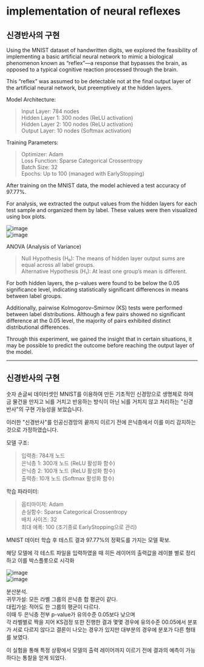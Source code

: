 implementation of neural reflexes   
=================================
신경반사의 구현   
-----------
Using the MNIST dataset of handwritten digits, we explored the feasibility of implementing a basic artificial neural network to mimic a biological phenomenon known as “reflex”—a response that bypasses the brain, as opposed to a typical cognitive reaction processed through the brain.   

This “reflex” was assumed to be detectable not at the final output layer of the artificial neural network, but preemptively at the hidden layers.   

Model Architecture:   
> Input Layer: 784 nodes   
> Hidden Layer 1: 300 nodes (ReLU activation)   
> Hidden Layer 2: 100 nodes (ReLU activation)   
> Output Layer: 10 nodes (Softmax activation)   

Training Parameters:   
> Optimizer: Adam   
> Loss Function: Sparse Categorical Crossentropy   
> Batch Size: 32   
> Epochs: Up to 100 (managed with EarlyStopping)   

After training on the MNIST data, the model achieved a test accuracy of 97.77%.   

For analysis, we extracted the output values from the hidden layers for each test sample and organized them by label. These values were then visualized using box plots.   

![image](https://github.com/user-attachments/assets/4e9deb99-fbed-4df9-9145-af74992da690)   
![image](https://github.com/user-attachments/assets/f36d7733-d3fd-45ef-bd31-240959309361)   

ANOVA (Analysis of Variance)   
> Null Hypothesis (H₀): The means of hidden layer output sums are equal across all label groups.   
> Alternative Hypothesis (H₁): At least one group’s mean is different.   

For both hidden layers, the p-values were found to be below the 0.05 significance level, indicating statistically significant differences in means between label groups.   

Additionally, pairwise Kolmogorov–Smirnov (KS) tests were performed between label distributions. Although a few pairs showed no significant difference at the 0.05 level, the majority of pairs exhibited distinct distributional differences.   

Through this experiment, we gained the insight that in certain situations, it may be possible to predict the outcome before reaching the output layer of the model.   

***
신경반사의 구현   
-----------   

숫자 손글씨 데이터셋인 MNIST를 이용하여 만든 기초적인 신경망으로 생명체로 하여금 물건을 만지고 뇌를 거치고 반응하는 방식이 아닌 뇌를 거치지 않고 처리하는 "신경반사"의 구현 가능성을 보았습니다.   

이러한 "신경반사"를 인공신경망의 끝까지 이르기 전에 은닉층에서 이를 미리 감지하는 것으로 가정하였습니다.   

모델 구조:   
> 입력층: 784개 노드   
> 은닉층 1: 300개 노드 (ReLU 활성화 함수)   
> 은닉층 2: 100개 노드 (ReLU 활성화 함수)   
> 출력층: 10개 노드 (Softmax 활성화 함수)   
   
학습 파라미터:   
> 옵티마이저: Adam   
> 손실함수: Sparse Categorical Crossentropy   
> 배치 사이즈: 32   
> 최대 에폭: 100 (조기종료 EarlyStopping으로 관리)   

MNIST 데이터 학습 후 테스트 결과 97.77%의 정확도를 가지는 모델 확보.   

해당 모델에 각 테스트 파일을 입력하였을 때 히든 레이어의 출력값을 레이블 별로 정리하고 이를 박스플롯으로 시각화   

![image](https://github.com/user-attachments/assets/b22c702d-0d7b-42b3-bf8c-e68223dc139d)   
![image](https://github.com/user-attachments/assets/bf217d64-3e0d-4bbe-8c77-dddec0311277)    

분산분석.   
귀무가설: 모든 라벨 그룹의 은닉층 합 평균이 같다.   
대립가설: 적어도 한 그룹의 평균이 다르다.   
이때 두 은닉층 전부 p-value가 유의수준 0.05보다 낮으며   
각 라벨별로 짝을 지어 KS검정 또한 진행한 결과 몇몇 경우에 유의수준 00.05에서 분포가 서로 다르지 않다고 결론이 나오는 경우가 있지만 대부분의 경우에 분포가 다른 형태를 보였다.   

이 실험을 통해 특정 상황에서 모델의 출력 레이어까지 이르기 전에 결과의 예측이 가능하다는 통찰을 얻게 되었다.    
